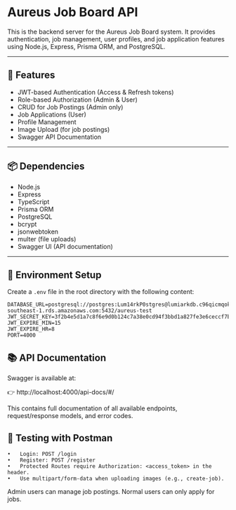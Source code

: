 # Aureus Job Board API

This is the backend server for the Aureus Job Board system. It provides authentication, job management, user profiles, and job application features using Node.js, Express, Prisma ORM, and PostgreSQL.

---

## 🚀 Features

- JWT-based Authentication (Access & Refresh tokens)
- Role-based Authorization (Admin & User)
- CRUD for Job Postings (Admin only)
- Job Applications (User)
- Profile Management
- Image Upload (for job postings)
- Swagger API Documentation

---

## 📦 Dependencies

- Node.js
- Express
- TypeScript
- Prisma ORM
- PostgreSQL
- bcrypt
- jsonwebtoken
- multer (file uploads)
- Swagger UI (API documentation)

---

## 🧪 Environment Setup

Create a `.env` file in the root directory with the following content:

```env
DATABASE_URL=postgresql://postgres:Lum14rkP0stgres@lumiarkdb.c96qicmqokfo.ap-southeast-1.rds.amazonaws.com:5432/aureus-test
JWT_SECRET_KEY=3f2b4e5d1a7c8f6e9d0b124c7a38e0cd94f3bbd1a827fe3e6ceccf7bdc3a56ef
JWT_EXPIRE_MIN=15
JWT_EXPIRE_HR=8
PORT=4000
```

## 📚 API Documentation

Swagger is available at:

👉 http://localhost:4000/api-docs/#/

This contains full documentation of all available endpoints, request/response models, and error codes.

## 🧪 Testing with Postman

    •	Login: POST /login
    •	Register: POST /register
    •	Protected Routes require Authorization: <access_token> in the header.
    •	Use multipart/form-data when uploading images (e.g., create-job).

Admin users can manage job postings. Normal users can only apply for jobs.
